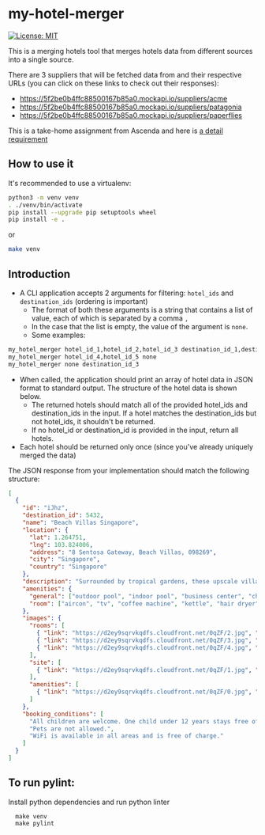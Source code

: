 # my-hotel-merger

[![License: MIT](https://img.shields.io/badge/License-GPLv3-yellow.svg)](https://opensource.org/licenses/GPL-3.0)

This is a merging hotels tool that merges hotels data from different sources into a single source.

There are 3 suppliers that will be fetched data from and their respective URLs (you can click on these links to check out their responses):

- https://5f2be0b4ffc88500167b85a0.mockapi.io/suppliers/acme
- https://5f2be0b4ffc88500167b85a0.mockapi.io/suppliers/patagonia
- https://5f2be0b4ffc88500167b85a0.mockapi.io/suppliers/paperflies

This is a take-home assignment from Ascenda and here is [a detail requirement](https://gist.github.com/vu-hoang-kaligo/73a40b9db4fe079caf83bcb618177bd1)


## How to use it

It's recommended to use a virtualenv:

```bash
python3 -m venv venv
. ./venv/bin/activate
pip install --upgrade pip setuptools wheel
pip install -e .
```

or

```bash
make venv
```


## Introduction

- A CLI application accepts 2 arguments for filtering: `hotel_ids` and `destination_ids` (ordering is important)
  - The format of both these arguments is a string that contains a list of value, each of which is separated by a comma `,`
  - In the case that the list is empty, the value of the argument is `none`.
  - Some examples:

```bash
my_hotel_merger hotel_id_1,hotel_id_2,hotel_id_3 destination_id_1,destination_id_2
my_hotel_merger hotel_id_4,hotel_id_5 none
my_hotel_merger none destination_id_3
```

- When called, the application should print an array of hotel data in JSON format to standard output. The structure of the hotel data is shown below.
  - The returned hotels should match all of the provided hotel_ids and destination_ids in the input. If a hotel matches the destination_ids but not hotel_ids, it shouldn't be returned.
  - If no hotel_id or destination_id is provided in the input, return all hotels.
- Each hotel should be returned only once (since you've already uniquely merged the data)


The JSON response from your implementation should match the following structure:

```json
[
  {
    "id": "iJhz",
    "destination_id": 5432,
    "name": "Beach Villas Singapore",
    "location": {
      "lat": 1.264751,
      "lng": 103.824006,
      "address": "8 Sentosa Gateway, Beach Villas, 098269",
      "city": "Singapore",
      "country": "Singapore"
    },
    "description": "Surrounded by tropical gardens, these upscale villas in elegant Colonial-style buildings are part of the Resorts World Sentosa complex and a 2-minute walk from the Waterfront train station.",
    "amenities": {
      "general": ["outdoor pool", "indoor pool", "business center", "childcare", "wifi", "dry cleaning", "breakfast"],
      "room": ["aircon", "tv", "coffee machine", "kettle", "hair dryer", "iron", "bathtub"]
    },
    "images": {
      "rooms": [
        { "link": "https://d2ey9sqrvkqdfs.cloudfront.net/0qZF/2.jpg", "description": "Double room" },
        { "link": "https://d2ey9sqrvkqdfs.cloudfront.net/0qZF/3.jpg", "description": "Double room" },
        { "link": "https://d2ey9sqrvkqdfs.cloudfront.net/0qZF/4.jpg", "description": "Bathroom" }
      ],
      "site": [
        { "link": "https://d2ey9sqrvkqdfs.cloudfront.net/0qZF/1.jpg", "description": "Front" }
      ],
      "amenities": [
        { "link": "https://d2ey9sqrvkqdfs.cloudfront.net/0qZF/0.jpg", "description": "RWS" }
      ]
    },
    "booking_conditions": [
      "All children are welcome. One child under 12 years stays free of charge when using existing beds. One child under 2 years stays free of charge in a child's cot/crib. One child under 4 years stays free of charge when using existing beds. One older child or adult is charged SGD 82.39 per person per night in an extra bed. The maximum number of children's cots/cribs in a room is 1. There is no capacity for extra beds in the room.",
      "Pets are not allowed.",
      "WiFi is available in all areas and is free of charge."
    ]
  }
]
```


## To run pylint:

Install python dependencies and run python linter
```
  make venv
  make pylint
```
